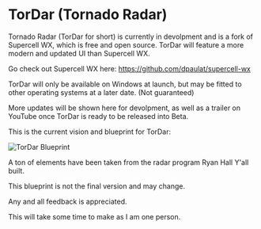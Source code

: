 # TorDar (Tornado Radar)

Tornado Radar (TorDar for short) is currently in devolpment and is a fork of Supercell WX, which is free and open source. TorDar will feature a more modern and updated UI than Supercell WX.

Go check out Supercell WX here: https://github.com/dpaulat/supercell-wx

TorDar will only be available on Windows at launch, but may be fitted to other operating systems at a later date. (Not guaranteed)

More updates will be shown here for devolpment, as well as a trailer on YouTube once TorDar is ready to be released into Beta.

This is the current vision and blueprint for TorDar:

![TorDar Blueprint](https://github.com/user-attachments/assets/3a2c8a94-cb8a-406c-ae2a-59e10430eb94)

A ton of elements have been taken from the radar program Ryan Hall Y'all built.

This blueprint is not the final version and may change.

Any and all feedback is appreciated.

This will take some time to make as I am one person.
